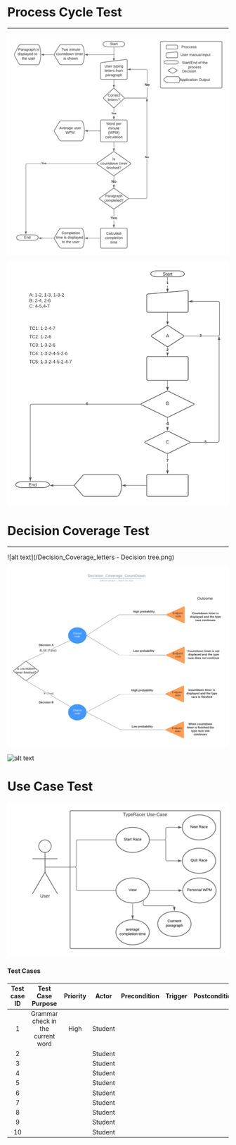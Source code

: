 # Process Cycle Test 
---
![alt text](/PCT.png)

![alt text](/PCT-2.png)

# Decision Coverage Test
---
![alt text](/Decision_Coverage_letters - Decision tree.png)
 
![alt text](/Decision_Coverage_CountDown.png)
 
![alt text](/.png)
# Use Case Test
![alt text](/UseCase.png)
#### Test Cases
|Test case ID|Test Case Purpose                     |Priority|Actor   |Precondition|Trigger|Postconditions|
|:----------:|:------------------------------------:|:------:|:------:|:----------:|:-----:|:------------:|
| 1          |Grammar check in the current word     |High    |Student |            |       |              |
| 2          |                 |        |Student |            |       |              |
| 3          |                 |        |Student |            |       |              |
| 4          |                 |        |Student |            |       |              |
| 5          |                 |        |Student |            |       |              |
| 6          |                 |        |Student |            |       |              |
| 7          |                 |        |Student |            |       |              |
| 8          |                 |        |Student |            |       |              |
| 9          |                 |        |Student |            |       |              |
| 10         |                 |        |Student |            |       |              |
